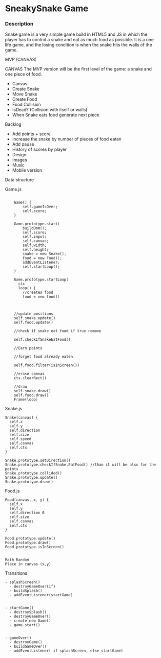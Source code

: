
# SneakySnake Game

### Description
Snake game is a very simple game build in HTML5 and JS in which
the player has to control a snake and eat as much food as possible.
It is a one life game, and the losing condition is when the snake hits the walls of the game.

MVP (CANVAS)

CANVAS The MVP version will be the first level of the game:
a snake and one piece of food. 
- Canvas
- Create Snake
- Move Snake
- Create Food
- Food Collision
- IsDead? (Collision with itself or walls)
- When Snake eats food generate next piece

Backlog

- Add points + score
- Increase the snake by number of pieces of food eaten
- Add pause
- History of scores by player
- Design
- Images
- Music
- Mobile version

Data structure

Game.js

```

    Game() {
        self.gameIsOver;
        self.score;
    }

    Game.prototype.start(
        buildDom();
        self.score;
        self.input;
        self.canvas;
        self.width;
        self.height;
        snake = new Snake();
        food = new Food();
        addEventListener;
        self.startLoop();
    )

    Game.prototype.startLoop(
      ctx
      loop() {
        //creates food
        food = new food()
        
        

    //update positions
    self.snake.update()
    self.food.update()
    
    //check if snake eat food if true remove

    self.checkIfSnakeEatFood()
    
    //Earn points
    
    //forget food already eaten

    self.food.filter(isInScreen())
    
    //erase canvas
    ctx.clearRect()
    
    //draw
    self.snake.draw()
    self.food.draw()
    Frame(loop)
   ```
   

 Snake.js
 
    Snake(canvas) {
      self.x
      self.y
      self.direction
      self.size
      self.speed
      self.canvas
      self.ctx
    }

    Snake.prototype.setDirection()
    Snake.prototype.checkIfSnake.EatFood() //than it will be also for the points
    Snake.prototype.collided()
    Snake.prototype.update()
    Snake.prototype.draw()
    
Food.js

    Food(canvas, x, y) {
      self.x
      self.y
      self.direction 0
      self.size
      self.canvas
      self.ctx
    }

    Food.prototype.update()
    Food.prototype.draw()
    Food.prototype.isInScreen()


    Math Random
    Place in canvas (x,y)

Transitions

    - splashScreen()
      - destroyGameOver(if)
      - buildSplash()
      - addEventListener(startGame)


    - startGame()
      - destroySplash()
      - destroyGameOver()
      - create new Game()
      - game.start()


    - gameOver()
      - destroyGame()
      - buildGameOver()
      - addEventListener( if splashScreen, else startGame)

